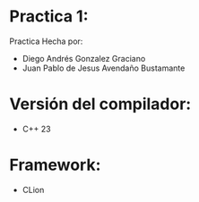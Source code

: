 # Practica 1:

Practica Hecha por:

- Diego Andrés Gonzalez Graciano
- Juan Pablo de Jesus Avendaño Bustamante

# Versión del compilador: 

- C++ 23

# Framework:

- CLion

